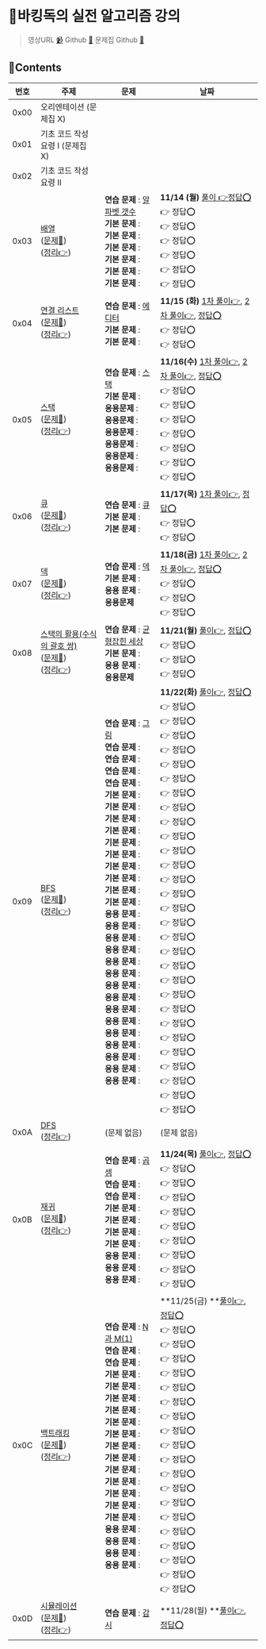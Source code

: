 # 🐶바킹독의 실전 알고리즘 강의

> 영상URL [📹](https://www.youtube.com/playlist?list=PLtqbFd2VIQv4O6D6l9HcD732hdrnYb6CY)
> Github [🔗](https://github.com/encrypted-def/basic-algo-lecture)
> 문제집 Github [🔗](https://github.com/encrypted-def/basic-algo-lecture/blob/master/workbook.md)

## 📑Contents

| 번호 | 주제                                                         | 문제                                                         | 날짜                                                         |
| ---- | ------------------------------------------------------------ | ------------------------------------------------------------ | ------------------------------------------------------------ |
| 0x00 | 오리엔테이션 (문제집 X)                                      |                                                              |                                                              |
| 0x01 | 기초 코드 작성 요령 I (문제집 X)                             |                                                              |                                                              |
| 0x02 | 기초 코드 작성 요령 II                                       |                                                              |                                                              |
| 0x03 | [배열](https://youtu.be/mBeyFsHqzHg)<br />([문제📑](https://www.acmicpc.net/workbook/view/7307))<br />([정리👉](./0x03_array.md)) | **연습 문제** : [알파벳 갯수](https://www.acmicpc.net/problem/10808)  <br />**기본 문제** : <br />**기본 문제** : <br />**기본 문제** : <br />**기본 문제** : <br />**기본 문제** : <br />**기본 문제** : | **11/14 (월)** [풀이 👉](../acmicpc/10808/10808.md)[정답⭕](./0x03_10808.py)<br />👉 정답⭕️<br />👉 정답⭕️<br />👉 정답⭕️<br />👉 정답⭕️<br />👉 정답⭕️<br />👉 정답⭕️ |
| 0x04 | [연결 리스트](https://youtu.be/C6MX5u7r72E)<br />([문제📑](https://www.acmicpc.net/workbook/view/7308))<br />([정리👉](./0x04_linked_list.md)) | **연습 문제** : [에디터](https://www.acmicpc.net/problem/1406)  <br />**기본 문제** : <br />**기본 문제** : | **11/15 (화)** [1차 풀이👉](../acmicpc/1406/1406.md), [2차 풀이👉](../acmicpc/re_1406/re_1406.md), [정답⭕](./0x04_1406.py)<br />👉 정답⭕️<br />👉 정답⭕️ |
| 0x05 | [스택](https://youtu.be/0DsyCXIN7Wg)<br />([문제📑](https://www.acmicpc.net/workbook/view/7309))<br />([정리👉](./0x05_stack.md)) | **연습 문제** : [스택](https://www.acmicpc.net/problem/10828)<br />**기본 문제** : <br />**응용문제** : <br />**응용문제** : <br />**응용문제** : <br />**응용문제** : <br />**응용문제** : <br />**응용문제** : | **11/16(수)** [1차 풀이👉](../acmicpc/10828/10828.md), [2차 풀이👉](../acmicpc/re_10828/re_10828.md), [정답⭕](./0x05_10828.py)<br />👉 정답⭕️<br />👉 정답⭕️<br />👉 정답⭕️<br />👉 정답⭕️<br />👉 정답⭕️<br />👉 정답⭕️<br />👉 정답⭕️ |
| 0x06 | [큐](https://youtu.be/D_fwSy5tRAY)<br />([문제📑](https://www.acmicpc.net/workbook/view/10845))<br />([정리👉](./0x06_queue.md)) | **연습 문제** : [큐](https://www.acmicpc.net/problem/10845)<br />**기본 문제** : <br />**기본 문제** : | **11/17(목)** [1차 풀이👉](../acmicpc/10845/10845.md), [정답⭕](./0x05_10845.py)<br />👉 정답⭕️<br />👉 정답⭕️ |
| 0x07 | [덱](https://youtu.be/0mEzJ4S1d8o)<br />([문제📑](https://www.acmicpc.net/workbook/view/7311))<br />([정리👉](./0x07_deque.md)) | **연습 문제** : [덱](https://www.acmicpc.net/problem/10866)<br />**기본 문제** : <br />**응용 문제** :<br />**응용문제** | **11/18(금)** [1차 풀이👉](../acmicpc/10866/10866.md), [2차 풀이👉](../acmicpc/re_10866/re_10866.md), [정답⭕](./0x07_10866.py)<br />👉 정답⭕️<br />👉 정답⭕️<br />👉 정답⭕️ |
| 0x08 | [스택의 활용(수식의 괄호 쌍)](https://youtu.be/cdjjk-ryPKc)<br />([문제📑](https://www.acmicpc.net/workbook/view/7312))<br />([정리👉](./0x08_use_of_the_stack.md)) | **연습 문제** : [균형잡힌 세상](https://www.acmicpc.net/problem/4949)<br />**기본 문제** : <br />**응용 문제** :<br />**응용문제** | **11/21(월)** [풀이👉](../acmicpc/4949/4949.md), [정답⭕](./0x08_4949.py)<br />👉 정답⭕️<br />👉 정답⭕️<br />👉 정답⭕️ |
| 0x09 | [BFS](https://youtu.be/ftOmGdm95XI)<br />([문제📑](https://www.acmicpc.net/workbook/view/7313))<br />([정리👉](./0x09_BFS.md)) | **연습 문제** : [그림](https://www.acmicpc.net/problem/1926)<br />**연습 문제** : <br />**연습 문제** : <br />**연습 문제** : <br />**연습 문제** : <br />**기본 문제** : <br />**기본 문제** : <br />**기본 문제** : <br />**기본 문제** : <br />**기본 문제** : <br />**기본 문제** : <br />**기본 문제** : <br />**기본 문제** : <br />**기본 문제** : <br />**기본 문제** : <br />**응용 문제** : <br />**응용 문제** : <br />**응용 문제** : <br />**응용 문제** : <br />**응용 문제** : <br />**응용 문제** : <br />**응용 문제** : <br />**응용 문제** : <br />**응용 문제** : <br />**응용 문제** : <br />**응용 문제** : <br />**응용 문제** : <br />**응용 문제** : <br />**응용 문제** : <br />**응용 문제** : <br /> | **11/22(화)** [풀이👉](../acmicpc/1926/1926.md), [정답⭕](./0x09_1926.py)<br />👉 정답⭕️<br />👉 정답⭕️<br />👉 정답⭕️<br />👉 정답⭕️<br />👉 정답⭕️<br />👉 정답⭕️<br />👉 정답⭕️<br />👉 정답⭕️<br />👉 정답⭕️<br />👉 정답⭕️<br />👉 정답⭕️<br />👉 정답⭕️<br />👉 정답⭕️<br />👉 정답⭕️<br />👉 정답⭕️<br />👉 정답⭕️<br />👉 정답⭕️<br />👉 정답⭕️<br />👉 정답⭕️<br />👉 정답⭕️<br />👉 정답⭕️<br />👉 정답⭕️<br />👉 정답⭕️<br />👉 정답⭕️<br />👉 정답⭕️<br />👉 정답⭕️<br />👉 정답⭕️<br />👉 정답⭕️<br />👉 정답⭕️<br /> |
| 0x0A | [DFS](https://youtu.be/93jy2yUYfVE)<br />([정리👉](./0x0A_DFS.md)) | (문제 없음)                                                  | (문제 없음)                                                  |
| 0x0B | [재귀](https://youtu.be/8vDDJm5EewM)<br />([문제📑](https://www.acmicpc.net/workbook/view/7314))<br />([정리👉](./0x0B_recursion.md)) | **연습 문제** : [곱셈](https://www.acmicpc.net/problem/1629)<br />**연습 문제** : <br />**연습 문제** : <br />**기본 문제** : <br />**기본 문제** : <br />**기본 문제** : <br />**기본 문제** : <br />**응용 문제** : <br />**응용 문제** :<br />**응용 문제** : | **11/24(목)** [풀이👉](../acmicpc/1629/1629.md), [정답⭕](./0x0B_1629.py)<br />👉 정답⭕️<br />👉 정답⭕️<br />👉 정답⭕️<br />👉 정답⭕️<br />👉 정답⭕️<br />👉 정답⭕️<br />👉 정답⭕️<br />👉 정답⭕️<br />👉 정답⭕️ |
| 0x0C | [백트래킹](https://youtu.be/Enz2csssTCs)<br />([문제📑](https://www.acmicpc.net/workbook/view/7315))<br />([정리👉](./0x0CC_backtracking.md)) | **연습 문제** : [N과 M(1)](https://www.acmicpc.net/problem/15649)<br />**연습 문제** : <br />**연습 문제** : <br />**기본 문제** :<br />**기본 문제** :<br />**기본 문제** :<br />**기본 문제** :<br />**기본 문제** :<br />**기본 문제** :<br />**기본 문제** :<br />**기본 문제** :<br />**기본 문제** :<br />**기본 문제** :<br />**기본 문제** :<br />**기본 문제** :<br />**기본 문제** :<br />**응용 문제** :<br />**응용 문제** :<br />**응용 문제** :<br />**응용 문제** : | **11/25(금) **[풀이👉](../acmicpc/15649/15649.md), [정답⭕](./0x0C_15649.py)<br />👉 정답⭕️<br />👉 정답⭕️<br />👉 정답⭕️<br />👉 정답⭕️<br />👉 정답⭕️<br />👉 정답⭕️<br />👉 정답⭕️<br />👉 정답⭕️<br />👉 정답⭕️<br />👉 정답⭕️<br />👉 정답⭕️<br />👉 정답⭕️<br />👉 정답⭕️<br />👉 정답⭕️<br />👉 정답⭕️<br />👉 정답⭕️<br />👉 정답⭕️<br />👉 정답⭕️<br />👉 정답⭕️ |
| 0x0D | [시뮬레이션](https://youtu.be/jZwf4OPlhtk)<br />([문제📑](https://www.acmicpc.net/workbook/view/7316))<br />([정리👉](./0x0D_simulation.md)) | **연습 문제** : [감시](https://www.acmicpc.net/problem/15683)<br /> | **11/28(월) **[풀이👉](../acmicpc/15683/15683.md), [정답⭕](./0x0D_15683.py)<br /> |




